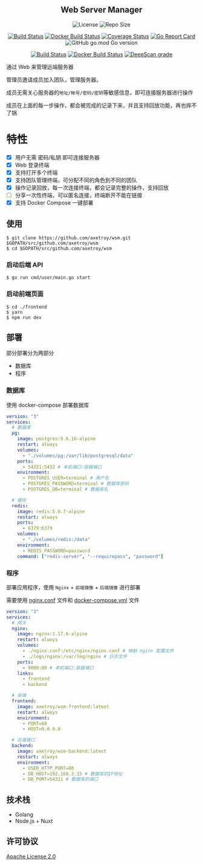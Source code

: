 <div align="center">

## Web Server Manager

![License](https://img.shields.io/github/license/axetroy/wsm.svg)
![Repo Size](https://img.shields.io/github/repo-size/axetroy/wsm.svg)

[![Build Status](https://github.com/axetroy/wsm/workflows/backen/badge.svg)](https://github.com/axetroy/wsm/actions)
[![Docker Build Status](https://img.shields.io/docker/cloud/build/axetroy/wsm-backend)](https://hub.docker.com/r/axetroy/wsm-backend/builds)
[![Coverage Status](https://coveralls.io/repos/github/axetroy/wsm/badge.svg?branch=master)](https://coveralls.io/github/axetroy/wsm?branch=master)
[![Go Report Card](https://goreportcard.com/badge/github.com/axetroy/wsm)](https://goreportcard.com/report/github.com/axetroy/wsm)
![GitHub go.mod Go version](https://img.shields.io/github/go-mod/go-version/axetroy/wsm)

[![Build Status](https://github.com/axetroy/wsm/workflows/frontend/badge.svg)](https://github.com/axetroy/wsm/actions)
[![Docker Build Status](https://img.shields.io/docker/cloud/build/axetroy/wsm-frontend)](https://hub.docker.com/r/axetroy/wsm-frontend/builds)
[![DeepScan grade](https://deepscan.io/api/teams/6484/projects/8581/branches/105883/badge/grade.svg)](https://deepscan.io/dashboard#view=project&tid=6484&pid=8581&bid=105883)

</div>

通过 Web 来管理远端服务器

管理员邀请成员加入团队，管理服务器。

成员无需关心服务器的`地址/帐号/密码/密钥`等敏感信息，即可连接服务器进行操作

成员在上面的每一步操作，都会被完成的记录下来，并且支持回放功能，再也摔不了锅

# 特性

- [x] 用户无需 密码/私钥 即可连接服务器
- [x] Web 登录终端
- [x] 支持打开多个终端
- [x] 支持团队管理终端，可分配不同的角色到不同的团队
- [x] 操作记录回放，每一次连接终端，都会记录完整的操作，支持回放
- [ ] 分享一次性终端，可以匿名连接，终端断开不能在链接
- [x] 支持 Docker Compose 一键部署

## 使用

```shell
$ git clone https://github.com/axetroy/wsm.git $GOPATH/src/github.com/axetroy/wsm
$ cd $GOPATH/src/github.com/axetroy/wsm
```

### 启动后端 API

```shell
$ go run cmd/user/main.go start
```

### 启动前端页面

```shell
$ cd ./frontend
$ yarn
$ npm run dev
```

## 部署

部分部署分为两部分

- 数据库
- 程序

### 数据库

使用 docker-compose 部署数据库

```yaml
version: "3"
services:
  # 数据库
  pg:
    image: postgres:9.6.16-alpine
    restart: always
    volumes:
      - "./volumes/pg:/var/lib/postgresql/data"
    ports:
      - 54321:5432 # 本机端口:容器端口
    environment:
      - POSTGRES_USER=terminal # 用户名
      - POSTGRES_PASSWORD=terminal # 数据库密码
      - POSTGRES_DB=terminal # 数据库名

  # 缓存
  redis:
    image: redis:5.0.7-alpine
    restart: always
    ports:
      - 6379:6379
    volumes:
      - "./volumes/redis:/data"
    environment:
      - REDIS_PASSWORD=password
    command: ["redis-server", "--requirepass", "password"]
```

### 程序

部署应用程序，使用 `Nginx` + `前端镜像` + `后端镜像` 进行部署

需要使用 [nginx.conf](nginx.conf) 文件和 [docker-compose.yml](docker-compose.yml) 文件

```yaml
version: "3"
services:
  # 网关
  nginx:
    image: nginx:1.17.6-alpine
    restart: always
    volumes:
      - ./nginx.conf:/etc/nginx/nginx.conf # 映射 nginx 配置文件
      - ./logs/nginx:/var/log/nginx # 日志文件
    ports:
      - 9000:80 # 本机端口:容器端口
    links:
      - frontend
      - backend

  # 前端
  frontend:
    image: axetroy/wsm-frontend:latest
    restart: always
    environment:
      - PORT=80
      - HOST=0.0.0.0

  # 后端接口
  backend:
    image: axetroy/wsm-backend:latest
    restart: always
    environment:
      - USER_HTTP_PORT=80
      - DB_HOST=192.168.3.15 # 数据库的IP地址
      - DB_PORT=54321 # 数据库的端口
```

## 技术栈

- Golang
- Node.js + Nuxt

## 许可协议

[Apache License 2.0](LICENSE)
